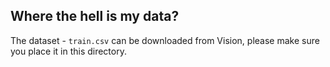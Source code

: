## Where the hell is my data?

The dataset - `train.csv` can be downloaded from Vision, please make sure you place it in this directory.
